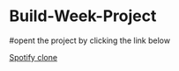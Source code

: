 # Build-Week-Project


#opent the project by clicking the link below

<a href="https://mo-xiyad.github.io/Build-Week-Project/
">Spotify clone</a>
